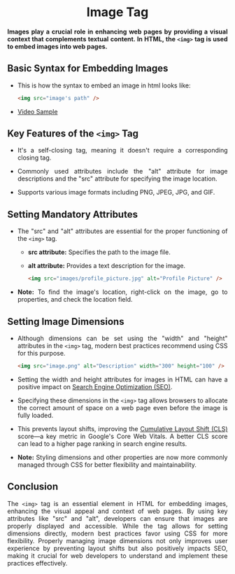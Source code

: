 <style>
  body {
    text-align: justify;
  }
</style>

<h1 style="text-align: center;">Image Tag</h1>

<b>Images play a crucial role in enhancing web pages by providing a visual context that complements textual content. In HTML, the `<img>` tag is used to embed images into web pages.</b>

## Basic Syntax for Embedding Images

- This is how the syntax to embed an image in html looks like:

  ```html
  <img src="image's path" />
  ```

- [Video Sample](./assets/imgtagvideo.mp4)

## Key Features of the `<img>` Tag

- It's a self-closing tag, meaning it doesn't require a corresponding closing tag.

- Commonly used attributes include the "alt" attribute for image descriptions and the "src" attribute for specifying the image location.

- Supports various image formats including PNG, JPEG, JPG, and GIF.

## Setting Mandatory Attributes

- The "src" and "alt" attributes are essential for the proper functioning of the `<img>` tag.

  - **src attribute:** Specifies the path to the image file.
  - **alt attribute:** Provides a text description for the image.

    ```html
    <img src="images/profile_picture.jpg" alt="Profile Picture" />
    ```

- **Note:** To find the image's location, right-click on the image, go to properties, and check the location field.

## Setting Image Dimensions

- Although dimensions can be set using the "width" and "height" attributes in the `<img>` tag, modern best practices recommend using CSS for this purpose.

  ```html
  <img src="image.png" alt="Description" width="300" height="100" />
  ```

- Setting the width and height attributes for images in HTML can have a positive impact on [Search Engine Optimization (SEO)](https://searchengineland.com/guide/what-is-seo).
- Specifying these dimensions in the `<img>` tag allows browsers to allocate the correct amount of space on a web page even before the image is fully loaded.
- This prevents layout shifts, improving the [Cumulative Layout Shift (CLS)](https://web.dev/articles/cls) score—a key metric in Google's Core Web Vitals. A better CLS score can lead to a higher page ranking in search engine results.

- **Note:** Styling dimensions and other properties are now more commonly managed through CSS for better flexibility and maintainability.

## Conclusion

The `<img>` tag is an essential element in HTML for embedding images, enhancing the visual appeal and context of web pages. By using key attributes like "src" and "alt", developers can ensure that images are properly displayed and accessible. While the tag allows for setting dimensions directly, modern best practices favor using CSS for more flexibility. Properly managing image dimensions not only improves user experience by preventing layout shifts but also positively impacts SEO, making it crucial for web developers to understand and implement these practices effectively.
